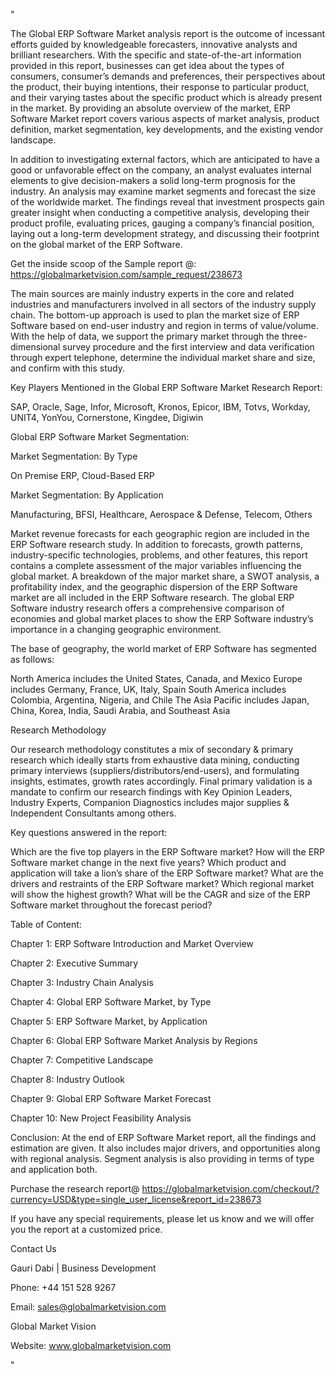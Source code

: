 "

The Global ERP Software Market analysis report is the outcome of incessant efforts guided by knowledgeable forecasters, innovative analysts and brilliant researchers. With the specific and state-of-the-art information provided in this report, businesses can get idea about the types of consumers, consumer’s demands and preferences, their perspectives about the product, their buying intentions, their response to particular product, and their varying tastes about the specific product which is already present in the market. By providing an absolute overview of the market, ERP Software Market report covers various aspects of market analysis, product definition, market segmentation, key developments, and the existing vendor landscape.

In addition to investigating external factors, which are anticipated to have a good or unfavorable effect on the company, an analyst evaluates internal elements to give decision-makers a solid long-term prognosis for the industry. An analysis may examine market segments and forecast the size of the worldwide market. The findings reveal that investment prospects gain greater insight when conducting a competitive analysis, developing their product profile, evaluating prices, gauging a company’s financial position, laying out a long-term development strategy, and discussing their footprint on the global market of the ERP Software.

Get the inside scoop of the Sample report @: https://globalmarketvision.com/sample_request/238673

The main sources are mainly industry experts in the core and related industries and manufacturers involved in all sectors of the industry supply chain. The bottom-up approach is used to plan the market size of ERP Software based on end-user industry and region in terms of value/volume. With the help of data, we support the primary market through the three-dimensional survey procedure and the first interview and data verification through expert telephone, determine the individual market share and size, and confirm with this study.

Key Players Mentioned in the Global ERP Software Market Research Report:

SAP, Oracle, Sage, Infor, Microsoft, Kronos, Epicor, IBM, Totvs, Workday, UNIT4, YonYou, Cornerstone, Kingdee, Digiwin

Global ERP Software Market Segmentation:

Market Segmentation: By Type

On Premise ERP, Cloud-Based ERP

Market Segmentation: By Application

Manufacturing, BFSI, Healthcare, Aerospace & Defense, Telecom, Others

Market revenue forecasts for each geographic region are included in the ERP Software research study. In addition to forecasts, growth patterns, industry-specific technologies, problems, and other features, this report contains a complete assessment of the major variables influencing the global market. A breakdown of the major market share, a SWOT analysis, a profitability index, and the geographic dispersion of the ERP Software market are all included in the ERP Software research. The global ERP Software industry research offers a comprehensive comparison of economies and global market places to show the ERP Software industry’s importance in a changing geographic environment.

The base of geography, the world market of ERP Software has segmented as follows:

North America includes the United States, Canada, and Mexico
Europe includes Germany, France, UK, Italy, Spain
South America includes Colombia, Argentina, Nigeria, and Chile
The Asia Pacific includes Japan, China, Korea, India, Saudi Arabia, and Southeast Asia

Research Methodology

Our research methodology constitutes a mix of secondary & primary research which ideally starts from exhaustive data mining, conducting primary interviews (suppliers/distributors/end-users), and formulating insights, estimates, growth rates accordingly. Final primary validation is a mandate to confirm our research findings with Key Opinion Leaders, Industry Experts, Companion Diagnostics includes major supplies & Independent Consultants among others.

Key questions answered in the report:

Which are the five top players in the ERP Software market?
How will the ERP Software market change in the next five years?
Which product and application will take a lion’s share of the ERP Software market?
What are the drivers and restraints of the ERP Software market?
Which regional market will show the highest growth?
What will be the CAGR and size of the ERP Software market throughout the forecast period?

Table of Content:

Chapter 1: ERP Software Introduction and Market Overview

Chapter 2: Executive Summary

Chapter 3: Industry Chain Analysis

Chapter 4: Global ERP Software Market, by Type

Chapter 5: ERP Software Market, by Application

Chapter 6: Global ERP Software Market Analysis by Regions

Chapter 7: Competitive Landscape

Chapter 8: Industry Outlook

Chapter 9: Global ERP Software Market Forecast

Chapter 10: New Project Feasibility Analysis

Conclusion: At the end of ERP Software Market report, all the findings and estimation are given. It also includes major drivers, and opportunities along with regional analysis. Segment analysis is also providing in terms of type and application both.

Purchase the research report@ https://globalmarketvision.com/checkout/?currency=USD&type=single_user_license&report_id=238673


If you have any special requirements, please let us know and we will offer you the report at a customized price.

Contact Us

Gauri Dabi | Business Development

Phone: +44 151 528 9267

Email: sales@globalmarketvision.com

Global Market Vision

Website: www.globalmarketvision.com

"
